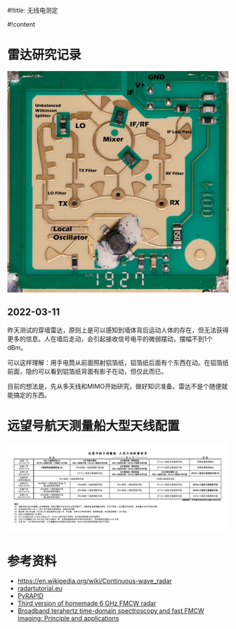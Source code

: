 #!title: 无线电测定

#!content

# 雷达研究记录

![某款毫米波雷达的射频模块，图片出处不详](./image/G3/radar/mmw-radar.jpg)

## 2022-03-11

昨天测试的穿墙雷达，原则上是可以感知到墙体背后运动人体的存在，但无法获得更多的信息。人在墙后走动，会引起接收信号电平的微弱摆动，摆幅不到1个dBm。

可以这样理解：用手电筒从前面照射铝箔纸，铝箔纸后面有个东西在动。在铝箔纸前面，隐约可以看到铝箔纸背面有影子在动，但仅此而已。

目前的想法是，先从多天线和MIMO开始研究，做好知识准备。雷达不是个随便就能搞定的东西。

# 远望号航天测量船大型天线配置

![[来源：归零工作室](https://t.bilibili.com/574813761197383334)](./image/G3/radar/yuanwang.png)

# 参考资料

- https://en.wikipedia.org/wiki/Continuous-wave_radar
- [radartutorial.eu](https://www.radartutorial.eu/index.en.html)
- [PyRAPID](http://radar.alizadeh.ca/)
- [Third version of homemade 6 GHz FMCW radar](https://hforsten.com/third-version-of-homemade-6-ghz-fmcw-radar.html)
- [Broadband terahertz time-domain spectroscopy and fast FMCW imaging: Principle and applications](http://cpb.iphy.ac.cn/article/2020/2034/cpb_29_7_078705.html)
